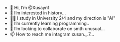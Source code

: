 - 👋 Hi, I’m @Xusayn1
- 👀 I’m interested in  history...
- 👨‍🎓 I study in University 2/4 and my direction is "AI"
- 🌱 I’m currently learning programming..
- 💞️ I’m looking to collaborate on smth unusual...
- 📫 How to reach me intagram xusan._.7...
  



